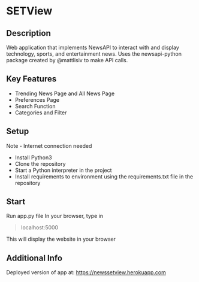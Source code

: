 # SETView

## Description
Web application that implements NewsAPI to interact with and display technology, sports, and entertainment news.  Uses the newsapi-python package created by @mattlisiv to make API calls.

## Key Features
* Trending News Page and All News Page
* Preferences Page
* Search Function
* Categories and Filter

## Setup
Note - Internet connection needed
* Install Python3
* Clone the repository
* Start a Python interpreter in the project
* Install requirements to environment using the requirements.txt file in the repository

## Start
Run app.py file
In your browser, type in
>localhost:5000

This will display the website in your browser

## Additional Info
Deployed version of app at: https://newssetview.herokuapp.com
